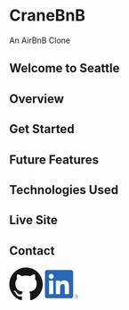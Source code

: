# CraneBnB

An AirBnB Clone

## Welcome to Seattle

## Overview

## Get Started

## Future Features

## Technologies Used

## Live Site

## Contact
<a href="https://github.com/kevinlongboy"><img align="center" alt="GitHub" width="60px" src="assets/social-media-branding/github-logo.png"/></a>
<a href="https://www.linkedin.com/in/kevinlongboy/"><img align="center" alt="GitHub" width="60px" src="assets/social-media-branding/linkedin-logo.png"/></a>
